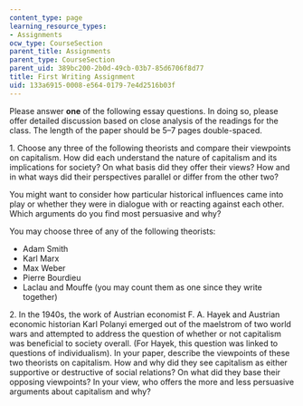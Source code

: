 ```yaml
---
content_type: page
learning_resource_types:
- Assignments
ocw_type: CourseSection
parent_title: Assignments
parent_type: CourseSection
parent_uid: 389bc200-2b0d-49cb-03b7-85d6706f8d77
title: First Writing Assignment
uid: 133a6915-0008-e564-0179-7e4d2516b03f
---
```


Please answer **one** of the following essay questions. In doing so, please offer detailed discussion based on close analysis of the readings for the class. The length of the paper should be 5–7 pages double-spaced.

1\. Choose any three of the following theorists and compare their viewpoints on capitalism. How did each understand the nature of capitalism and its implications for society? On what basis did they offer their views? How and in what ways did their perspectives parallel or differ from the other two?

You might want to consider how particular historical influences came into play or whether they were in dialogue with or reacting against each other. Which arguments do you find most persuasive and why?

You may choose three of any of the following theorists:

*   Adam Smith
*   Karl Marx
*   Max Weber
*   Pierre Bourdieu
*   Laclau and Mouffe (you may count them as one since they write together)

2\. In the 1940s, the work of Austrian economist F. A. Hayek and Austrian economic historian Karl Polanyi emerged out of the maelstrom of two world wars and attempted to address the question of whether or not capitalism was beneficial to society overall. (For Hayek, this question was linked to questions of individualism). In your paper, describe the viewpoints of these two theorists on capitalism. How and why did they see capitalism as either supportive or destructive of social relations? On what did they base their opposing viewpoints? In your view, who offers the more and less persuasive arguments about capitalism and why?